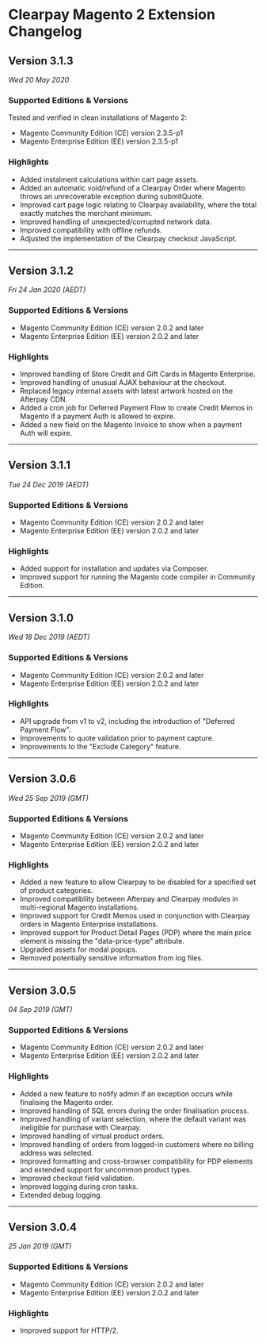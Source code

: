 # Clearpay Magento 2 Extension Changelog

## Version 3.1.3

_Wed 20 May 2020_

### Supported Editions & Versions

Tested and verified in clean installations of Magento 2:

- Magento Community Edition (CE) version 2.3.5-p1
- Magento Enterprise Edition (EE) version 2.3.5-p1

### Highlights

- Added instalment calculations within cart page assets.
- Added an automatic void/refund of a Clearpay Order where Magento throws an unrecoverable exception during submitQuote.
- Improved cart page logic relating to Clearpay availability, where the total exactly matches the merchant minimum.
- Improved handling of unexpected/corrupted network data.
- Improved compatibility with offline refunds.
- Adjusted the implementation of the Clearpay checkout JavaScript.

---

## Version 3.1.2

_Fri 24 Jan 2020 (AEDT)_
 
### Supported Editions & Versions

- Magento Community Edition (CE) version 2.0.2 and later
- Magento Enterprise Edition (EE) version 2.0.2 and later

### Highlights

- Improved handling of Store Credit and Gift Cards in Magento Enterprise.
- Improved handling of unusual AJAX behaviour at the checkout.
- Replaced legacy internal assets with latest artwork hosted on the Afterpay CDN.
- Added a cron job for Deferred Payment Flow to create Credit Memos in Magento if a payment Auth is allowed to expire.
- Added a new field on the Magento Invoice to show when a payment Auth will expire.

---

## Version 3.1.1

_Tue 24 Dec 2019 (AEDT)_
 
### Supported Editions & Versions

- Magento Community Edition (CE) version 2.0.2 and later
- Magento Enterprise Edition (EE) version 2.0.2 and later

### Highlights

- Added support for installation and updates via Composer.
- Improved support for running the Magento code compiler in Community Edition.

---

## Version 3.1.0

_Wed 18 Dec 2019 (AEDT)_
 
### Supported Editions & Versions

- Magento Community Edition (CE) version 2.0.2 and later
- Magento Enterprise Edition (EE) version 2.0.2 and later

### Highlights

- API upgrade from v1 to v2, including the introduction of "Deferred Payment Flow".
- Improvements to quote validation prior to payment capture.
- Improvements to the "Exclude Category" feature.

---

## Version 3.0.6

_Wed 25 Sep 2019 (GMT)_
 
### Supported Editions & Versions

- Magento Community Edition (CE) version 2.0.2 and later
- Magento Enterprise Edition (EE) version 2.0.2 and later

### Highlights

- Added a new feature to allow Clearpay to be disabled for a specified set of product categories.
- Improved compatibility between Afterpay and Clearpay modules in multi-regional Magento installations.
- Improved support for Credit Memos used in conjunction with Clearpay orders in Magento Enterprise installations.
- Improved support for Product Detail Pages (PDP) where the main price element is missing the "data-price-type" attribute.
- Upgraded assets for modal popups.
- Removed potentially sensitive information from log files.

---

## Version 3.0.5

_04 Sep 2019 (GMT)_
 
### Supported Editions & Versions

- Magento Community Edition (CE) version 2.0.2 and later
- Magento Enterprise Edition (EE) version 2.0.2 and later

### Highlights

- Added a new feature to notify admin if an exception occurs while finalising the Magento order.
- Improved handling of SQL errors during the order finalisation process.
- Improved handling of variant selection, where the default variant was ineligible for purchase with Clearpay.
- Improved handling of virtual product orders.
- Improved handling of orders from logged-in customers where no billing address was selected.
- Improved formatting and cross-browser compatibility for PDP elements and extended support for uncommon product types.
- Improved checkout field validation.
- Improved logging during cron tasks.
- Extended debug logging.

---

## Version 3.0.4

_25 Jan 2019 (GMT)_
 
### Supported Editions & Versions

- Magento Community Edition (CE) version 2.0.2 and later
- Magento Enterprise Edition (EE) version 2.0.2 and later

### Highlights

- Improved support for HTTP/2.
